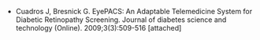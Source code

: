 - Cuadros J, Bresnick G. EyePACS: An Adaptable Telemedicine System for Diabetic Retinopathy Screening. Journal of diabetes science and technology (Online). 2009;3(3):509-516 [attached]
